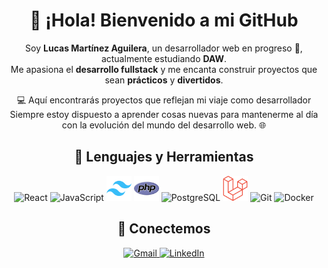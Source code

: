 <h1 align="center">👋 ¡Hola! Bienvenido a mi GitHub</h1>

<p align="center">
  Soy <strong>Lucas Martínez Aguilera</strong>, un desarrollador web en progreso 🚀, actualmente estudiando <strong>DAW</strong>.<br>
  Me apasiona el <strong>desarrollo fullstack</strong> y me encanta construir proyectos que sean <strong>prácticos</strong> y <strong>divertidos</strong>.
</p>

<p align="center">
  💻 Aquí encontrarás proyectos que reflejan mi viaje como desarrollador<br>
  Siempre estoy dispuesto a aprender cosas nuevas para mantenerme al día con la evolución del mundo del desarrollo web. 🌐
</p>

<h2 align="center">🧰 Lenguajes y Herramientas</h2>

<p align="center">
  <img alt="React" width="40px" src="https://cdn.jsdelivr.net/gh/devicons/devicon/icons/react/react-original.svg" />
  <img alt="JavaScript" width="40px" src="https://cdn.jsdelivr.net/gh/devicons/devicon/icons/javascript/javascript-plain.svg" />
  <img alt="Tailwind CSS" width="40px" src="https://github.com/devicons/devicon/blob/v2.16.0/icons/tailwindcss/tailwindcss-original.svg" />
  
  <img alt="PHP" width="40px" src="https://github.com/devicons/devicon/blob/v2.16.0/icons/php/php-original.svg" />
  <img alt="PostgreSQL" width="40px" src="https://cdn.jsdelivr.net/gh/devicons/devicon/icons/postgresql/postgresql-plain.svg" />
  <img alt="Laravel" width="40px" src="https://github.com/devicons/devicon/blob/v2.16.0/icons/laravel/laravel-original.svg" />
  
  <img alt="Git" width="40px" src="https://cdn.jsdelivr.net/gh/devicons/devicon/icons/git/git-original.svg" />
  <img alt="Docker" width="40px" src="https://cdn.jsdelivr.net/gh/devicons/devicon/icons/docker/docker-plain.svg" />
</p>

<h2 align="center">🔗 Conectemos</h2>

<p align="center">
  <a href="mailto:lucasmaragu@gmail.com" target="_blank">
    <img src="https://img.shields.io/badge/Gmail-D14836?style=for-the-badge&logo=gmail&logoColor=white" alt="Gmail" />
  </a>
  <a href="https://www.linkedin.com/in/lucasmartinezaguilera" target="_blank">
    <img src="https://img.shields.io/badge/LinkedIn-0077B5?style=for-the-badge&logo=linkedin&logoColor=white" alt="LinkedIn" />
  </a>
</p>
